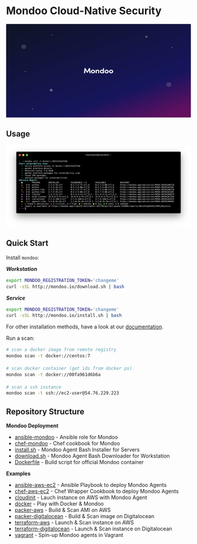 # Mondoo Cloud-Native Security

![Mondoo Cloud-Native Security](assets/github.splash.png)

## Usage

![Mondoo CLI](assets/mondoo-cli.png)

## Quick Start

Install `mondoo`:

***Workstation***

```bash
export MONDOO_REGISTRATION_TOKEN='changeme'
curl -sSL http://mondoo.io/download.sh | bash
```

***Service***

```bash
export MONDOO_REGISTRATION_TOKEN='changeme'
curl -sSL http://mondoo.io/install.sh | bash
```

For other installation methods, have a look at our [documentation](https://docs.mondoo.io/server/overview).

Run a scan:

```bash
# scan a docker image from remote registry
mondoo scan -t docker://centos:7

# scan docker container (get ids from docker ps)
mondoo scan -t docker://00fa961d6b6a

# scan a ssh instance
mondoo scan -t ssh://ec2-user@54.76.229.223
```

## Repository Structure

**Mondoo Deployment**

- [ansible-mondoo](./deployment/ansible-mondoo) - Ansible role for Mondoo
- [chef-mondoo](./deployment/chef-mondoo) - Chef cookbook for Mondoo
- [install.sh](./install.sh) - Mondoo Agent Bash Installer for Servers
- [download.sh](./download.sh) - Mondoo Agent Bash Downloader for Workstation
- [Dockerfile](./Dockerfile) - Build script for official Mondoo container

**Examples**

- [ansible-aws-ec2](./examples/ansible-aws-ec2) - Ansible Playbook to deploy Mondoo Agents
- [chef-aws-ec2](./examples/chef-aws-ec2) - Chef Wrapper Cookbook to deploy Mondoo Agents
- [cloudinit](examples/cloudinit) - Lauch instance on AWS with Mondoo Agent
- [docker](./examples/docker) - Play with Docker & Mondoo
- [packer-aws](./examples/packer-aws) - Build & Scan AMI on AWS
- [packer-digitalocean](./examples/packer-digitalocean) - Build & Scan image on Digitalocean
- [terraform-aws](./examples/terraform-aws) - Launch & Scan instance on AWS
- [terraform-digitalocean](./examples/terraform-digitalocean) - Launch & Scan instance on Digitalocean
- [vagrant](./examples/vagrant) - Spin-up Mondoo agents in Vagrant
